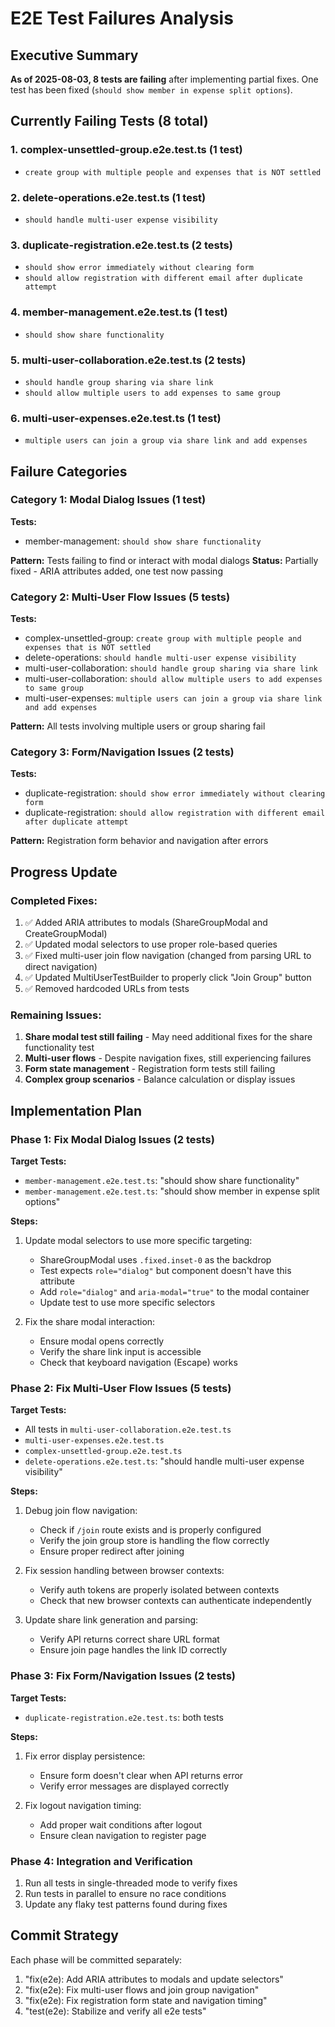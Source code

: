 # E2E Test Failures Analysis

## Executive Summary

**As of 2025-08-03, 8 tests are failing** after implementing partial fixes. One test has been fixed (`should show member in expense split options`).

## Currently Failing Tests (8 total)

### 1. complex-unsettled-group.e2e.test.ts (1 test)
- `create group with multiple people and expenses that is NOT settled`

### 2. delete-operations.e2e.test.ts (1 test)
- `should handle multi-user expense visibility`

### 3. duplicate-registration.e2e.test.ts (2 tests)
- `should show error immediately without clearing form`
- `should allow registration with different email after duplicate attempt`

### 4. member-management.e2e.test.ts (1 test)
- `should show share functionality`

### 5. multi-user-collaboration.e2e.test.ts (2 tests)
- `should handle group sharing via share link`
- `should allow multiple users to add expenses to same group`

### 6. multi-user-expenses.e2e.test.ts (1 test)
- `multiple users can join a group via share link and add expenses`

## Failure Categories

### Category 1: Modal Dialog Issues (1 test)
**Tests:**
- member-management: `should show share functionality`

**Pattern:** Tests failing to find or interact with modal dialogs
**Status:** Partially fixed - ARIA attributes added, one test now passing

### Category 2: Multi-User Flow Issues (5 tests)
**Tests:**
- complex-unsettled-group: `create group with multiple people and expenses that is NOT settled`
- delete-operations: `should handle multi-user expense visibility`
- multi-user-collaboration: `should handle group sharing via share link`
- multi-user-collaboration: `should allow multiple users to add expenses to same group`
- multi-user-expenses: `multiple users can join a group via share link and add expenses`

**Pattern:** All tests involving multiple users or group sharing fail

### Category 3: Form/Navigation Issues (2 tests)
**Tests:**
- duplicate-registration: `should show error immediately without clearing form`
- duplicate-registration: `should allow registration with different email after duplicate attempt`

**Pattern:** Registration form behavior and navigation after errors

## Progress Update

### Completed Fixes:
1. ✅ Added ARIA attributes to modals (ShareGroupModal and CreateGroupModal)
2. ✅ Updated modal selectors to use proper role-based queries
3. ✅ Fixed multi-user join flow navigation (changed from parsing URL to direct navigation)
4. ✅ Updated MultiUserTestBuilder to properly click "Join Group" button
5. ✅ Removed hardcoded URLs from tests

### Remaining Issues:
1. **Share modal test still failing** - May need additional fixes for the share functionality test
2. **Multi-user flows** - Despite navigation fixes, still experiencing failures
3. **Form state management** - Registration form tests still failing
4. **Complex group scenarios** - Balance calculation or display issues

## Implementation Plan

### Phase 1: Fix Modal Dialog Issues (2 tests)
**Target Tests:**
- `member-management.e2e.test.ts`: "should show share functionality"
- `member-management.e2e.test.ts`: "should show member in expense split options"

**Steps:**
1. Update modal selectors to use more specific targeting:
   - ShareGroupModal uses `.fixed.inset-0` as the backdrop
   - Test expects `role="dialog"` but component doesn't have this attribute
   - Add `role="dialog"` and `aria-modal="true"` to the modal container
   - Update test to use more specific selectors

2. Fix the share modal interaction:
   - Ensure modal opens correctly
   - Verify the share link input is accessible
   - Check that keyboard navigation (Escape) works

### Phase 2: Fix Multi-User Flow Issues (5 tests)
**Target Tests:**
- All tests in `multi-user-collaboration.e2e.test.ts`
- `multi-user-expenses.e2e.test.ts`
- `complex-unsettled-group.e2e.test.ts`
- `delete-operations.e2e.test.ts`: "should handle multi-user expense visibility"

**Steps:**
1. Debug join flow navigation:
   - Check if `/join` route exists and is properly configured
   - Verify the join group store is handling the flow correctly
   - Ensure proper redirect after joining

2. Fix session handling between browser contexts:
   - Verify auth tokens are properly isolated between contexts
   - Check that new browser contexts can authenticate independently

3. Update share link generation and parsing:
   - Verify API returns correct share URL format
   - Ensure join page handles the link ID correctly

### Phase 3: Fix Form/Navigation Issues (2 tests)
**Target Tests:**
- `duplicate-registration.e2e.test.ts`: both tests

**Steps:**
1. Fix error display persistence:
   - Ensure form doesn't clear when API returns error
   - Verify error messages are displayed correctly

2. Fix logout navigation timing:
   - Add proper wait conditions after logout
   - Ensure clean navigation to register page

### Phase 4: Integration and Verification
1. Run all tests in single-threaded mode to verify fixes
2. Run tests in parallel to ensure no race conditions
3. Update any flaky test patterns found during fixes

## Commit Strategy
Each phase will be committed separately:
1. "fix(e2e): Add ARIA attributes to modals and update selectors"
2. "fix(e2e): Fix multi-user flows and join group navigation"
3. "fix(e2e): Fix registration form state and navigation timing"
4. "test(e2e): Stabilize and verify all e2e tests"